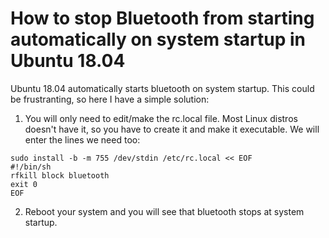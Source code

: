 # How to stop Bluetooth from starting automatically on system startup in Ubuntu 18.04

Ubuntu 18.04 automatically starts bluetooth on system startup. This could be frustranting, so here I have a simple solution:

1) You will only need to edit/make the rc.local file. Most Linux distros doesn't have it, so you have to create it and make it executable. We will enter the lines we need too:

```
sudo install -b -m 755 /dev/stdin /etc/rc.local << EOF
#!/bin/sh
rfkill block bluetooth
exit 0
EOF
```

2) Reboot your system and you will see that bluetooth stops at system startup.
